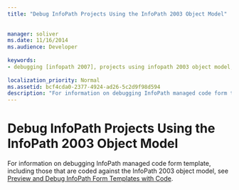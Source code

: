 ```yaml
---
title: "Debug InfoPath Projects Using the InfoPath 2003 Object Model"
 
 
manager: soliver
ms.date: 11/16/2014
ms.audience: Developer
 
keywords:
- debugging [infopath 2007], projects using infopath 2003 object model,InfoPath 2007, debugging,projects [InfoPath 2007], debugging
 
localization_priority: Normal
ms.assetid: bcf4cda0-2377-4924-ad26-5c2d9f98d594
description: "For information on debugging InfoPath managed code form template, including those that are coded against the InfoPath 2003 object model, see How to: Preview and Debug InfoPath Form Templates with Code."
---
```


# Debug InfoPath Projects Using the InfoPath 2003 Object Model

For information on debugging InfoPath managed code form template, including those that are coded against the InfoPath 2003 object model, see [Preview and Debug InfoPath Form Templates with Code](how-to-preview-and-debug-infopath-form-templates-with-code.md).
  

